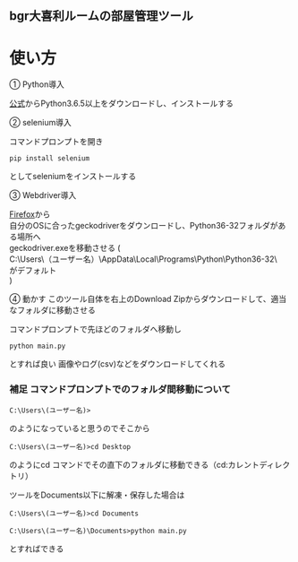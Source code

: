 ## bgr大喜利ルームの部屋管理ツール

# 使い方

① Python導入  
  
[公式](https://www.python.org/)からPython3.6.5以上をダウンロードし、インストールする  

② selenium導入
  
コマンドプロンプトを開き
```
pip install selenium
```
としてseleniumをインストールする
  
③ Webdriver導入  
  
[Firefox](https://github.com/mozilla/geckodriver/releases)から  
自分のOSに合ったgeckodriverをダウンロードし、Python36-32フォルダがある場所へ  
geckodriver.exeを移動させる
(  
C:\Users\（ユーザー名）\AppData\Local\Programs\Python\Python36-32\  
がデフォルト  
) 

④ 動かす
このツール自体を右上のDownload Zipからダウンロードして、適当なフォルダに移動させる  

コマンドプロンプトで先ほどのフォルダへ移動し

```
python main.py
```

とすれば良い 
画像やログ(csv)などをダウンロードしてくれる



### 補足 コマンドプロンプトでのフォルダ間移動について  
```
C:\Users\(ユーザー名)>
```

のようになっていると思うのでそこから  

```
C:\Users\(ユーザー名)>cd Desktop
```

のようにcd コマンドでその直下のフォルダに移動できる（cd:カレントディレクトリ） 

ツールをDocuments以下に解凍・保存した場合は

```
C:\Users\(ユーザー名)>cd Documents

C:\Users\(ユーザー名)\Documents>python main.py
```

とすればできる